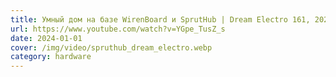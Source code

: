 ```yaml
---
title: Умный дом на базе WirenBoard и SprutHub | Dream Electro 161, 2023
url: https://www.youtube.com/watch?v=YGpe_TusZ_s
date: 2024-01-01
cover: /img/video/spruthub_dream_electro.webp
category: hardware
---
```

